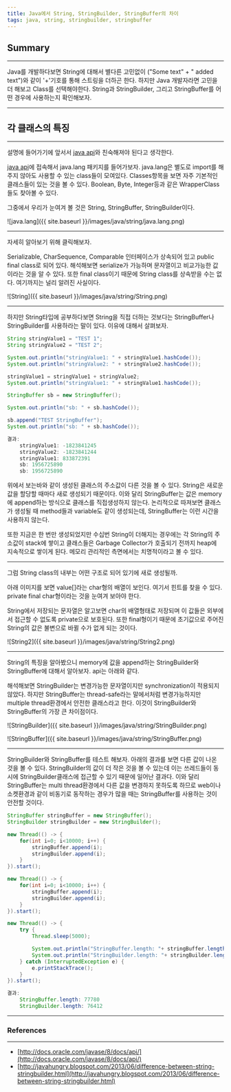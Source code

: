 ```yaml
---
title: Java에서 String, StringBuilder, StringBuffer의 차이
tags: java, string, stringbuilder, stringbuffer
---
```


## Summary
---------------------
 Java를 개발하다보면 String에 대해서 별다른 고민없이 ("Some text" + " added text")와 같이 '+'기호를 통해 스트링을 더하곤 한다.
 하지만 Java 개발자라면 고민을 더 해보고 Class를 선택해야한다. String과 StringBuilder, 그리고 StringBuffer를 어떤 경우에 사용하는지 확인해보자.

---------------------

## 각 클래스의 특징
---------------------

설명에 들어가기에 앞서서 [java api](http://docs.oracle.com/javase/8/docs/api/)와 친숙해져야 된다고 생각한다.

[java api](http://docs.oracle.com/javase/8/docs/api/)에 접속해서 java.lang 패키지를 들어가보자. java.lang은 별도로 import를 해주지 않아도 사용할 수 있는 class들이 모여있다.
Classes항목을 보면 자주 기본적인 클래스들이 있는 것을 볼 수 있다. Boolean, Byte, Integer등과 같은 WrapperClass들도 찾아볼 수 있다.

그중에서 우리가 눈여겨 볼 것은 String, StringBuffer, StringBuilder이다.

![java.lang]({{ site.baseurl }}/images/java/string/java.lang.png)

---------------------

자세히 알아보기 위해 클릭해보자.

Serializable, CharSequence, Comparable<String> 인터페이스가 상속되어 있고 public final class로 되어 있다.
해석해보면 serialize가 가능하며 문자열이고 비교가능한 값이라는 것을 알 수 있다. 또한 final class이기 때문에 String class를 상속받을 수는 없다. 여기까지는 널리 알려진 사실이다.

![String]({{ site.baseurl }}/images/java/string/String.png)

---------------------

하지만 String타입에 공부하다보면 String을 직접 더하는 것보다는 StringBuffer나 StringBuilder를 사용하라는 말이 있다.
이유에 대해서 살펴보자.

```java
String stringValue1 = "TEST 1";
String stringValue2 = "TEST 2";

System.out.println("stringValue1: " + stringValue1.hashCode());
System.out.println("stringValue2: " + stringValue2.hashCode());

stringValue1 = stringValue1 + stringValue2;
System.out.println("stringValue1: " + stringValue1.hashCode());

StringBuffer sb = new StringBuffer();

System.out.println("sb: " + sb.hashCode());

sb.append("TEST StringBuffer");
System.out.println("sb: " + sb.hashCode());

결과:
    stringValue1: -1823841245
    stringValue2: -1823841244
    stringValue1: 833872391
    sb: 1956725890
    sb: 1956725890
```

 위에서 보는바와 같이 생성된 클래스의 주소값이 다른 것을 볼 수 있다. String은 새로운 값을 할당할 때마다 새로 생성되기 때문이다.
이와 달리 StringBuffer는 값은 memory에 append하는 방식으로 클래스를 직접생성하지 않는다. 논리적으로 따져보면 클래스가 생성될 때
method들과 variable도 같이 생성되는데, StringBuffer는 이런 시간을 사용하지 않는다. 

또한 지금은 한 번만 생성되었지만 수십번 String이 더해지는 경우에는 각 String의 주소값이 stack에 쌓이고 클래스들은 Garbage Collector가 호출되기 전까지 heap에 지속적으로 쌓이게 된다. 메모리 관리적인 측면에서는 치명적이라고 볼 수 있다.

---------------------
 
 그럼 String class의 내부는 어떤 구조로 되어 있기에 새로 생성될까.

 아래 이미지를 보면 value[]라는 char형의 배열이 보인다. 여기서 힌트를 찾을 수 있다. private final char형이라는 것을 눈여겨 보아야 한다.

 String에서 저장되는 문자열은 알고보면 char의 배열형태로 저장되며 이 값들은 외부에서 접근할 수 없도록 private으로 보호된다. 또한 final형이기 때문에
초기값으로 주어진 String의 값은 불변으로 바뀔 수가 없게 되는 것이다.

 ![String2]({{ site.baseurl }}/images/java/string/String2.png)


---------------------

 String의 특징을 알아봤으니 memory에 값을 append하는 StringBuilder와 StringBuffer에 대해서 알아보자. api는 아래와 같다.
 
 해석해보면 StringBuilder는 변경가능한 문자열이지만 synchronization이 적용되지 않았다. 하지만 StringBuffer는 thread-safe라는 말에서처럼 변경가능하지만 multiple thread환경에서 안전한 클래스라고 한다. 이것이 StringBuilder와 StringBuffer의 가장 큰 차이점이다.

 ![StringBuilder]({{ site.baseurl }}/images/java/string/StringBuilder.png)

 ![StringBuffer]({{ site.baseurl }}/images/java/string/StringBuffer.png)

 ---------------------

 StringBuilder와 StringBuffer를 테스트 해보자. 아래의 결과를 보면 다른 값이 나온 것을 볼 수 있다. StringBuilder의 값이 더 작은 것을 볼 수 있는데 이는 쓰레드들이 동시에 StringBuilder클래스에 접근할 수 있기 때문에 일어난 결과다. 이와 달리 StringBuffer는 multi thread환경에서 다른 값을 변경하지 못하도록 하므로 web이나 소켓환경과 같이 비동기로 동작하는 경우가 많을 때는 StringBuffer를 사용하는 것이 안전할 것이다.

```java
StringBuffer stringBuffer = new StringBuffer();
StringBuilder stringBuilder = new StringBuilder();

new Thread(() -> {
    for(int i=0; i<10000; i++) {
        stringBuffer.append(i);
        stringBuilder.append(i);
    }
}).start();

new Thread(() -> {
    for(int i=0; i<10000; i++) {
        stringBuffer.append(i);
        stringBuilder.append(i);
    }
}).start();

new Thread(() -> {
    try {
        Thread.sleep(5000);

        System.out.println("StringBuffer.length: "+ stringBuffer.length());
        System.out.println("StringBuilder.length: "+ stringBuilder.length());
    } catch (InterruptedException e) {
        e.printStackTrace();
    }
}).start();

결과: 
    StringBuffer.length: 77780
    StringBuilder.length: 76412
```

---
### References
---
- [http://docs.oracle.com/javase/8/docs/api/](http://docs.oracle.com/javase/8/docs/api/)
- [http://javahungry.blogspot.com/2013/06/difference-between-string-stringbuilder.html](http://javahungry.blogspot.com/2013/06/difference-between-string-stringbuilder.html)
